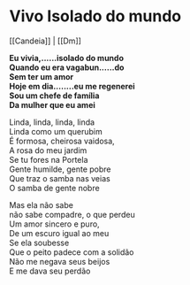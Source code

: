 # Vivo Isolado do mundo

[[Candeia]] | [[Dm]]

**Eu vivia,......isolado do mundo  
Quando eu era vagabun......do  
Sem ter um amor  
Hoje em dia........eu me regenerei  
Sou um chefe de família  
Da mulher que eu amei**

Linda, linda, linda, linda  
Linda como um querubim  
É formosa, cheirosa vaidosa,  
A rosa do meu jardim  
Se tu fores na Portela  
Gente humilde, gente pobre  
Que traz o samba nas veias  
O samba de gente nobre

Mas ela não sabe  
não sabe compadre, o que perdeu  
Um amor sincero e puro,  
De um escuro igual ao meu  
Se ela soubesse  
Que o peito padece com a solidão  
Não me negava seus beijos  
E me dava seu perdão